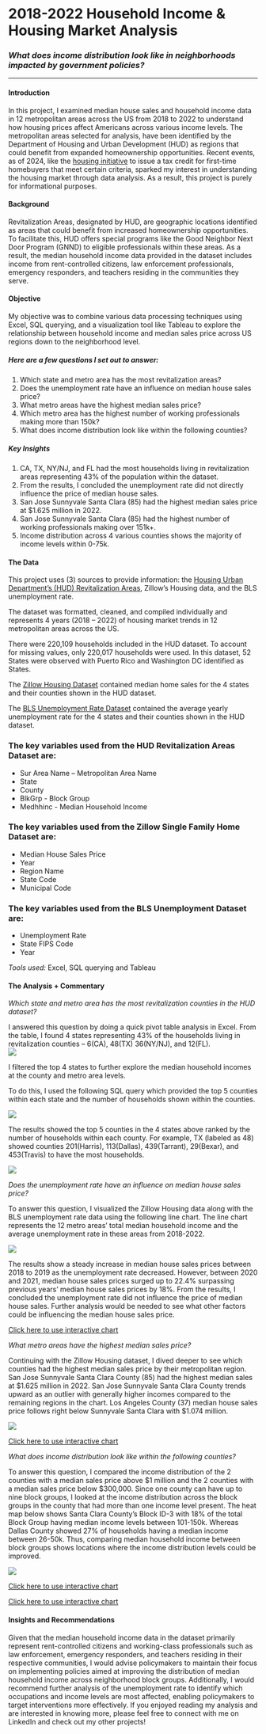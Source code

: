 # 2018-2022 Household Income & Housing Market Analysis

### _What does income distribution look like in neighborhoods impacted by government policies?_
---

#### Introduction
In this project, I examined median house sales and household income data in 12 metropolitan areas across the US from 2018 to 2022 to understand how housing prices affect Americans across various income levels. The metropolitan areas selected for analysis, have been identified by the Department of Housing and Urban Development (HUD) as regions that could benefit from expanded homeownership opportunities. Recent events, as of 2024, like the [housing initiative](https://www.hud.gov/press/press_releases_media_advisories/HUD_No_24_047) to issue a tax credit for first-time homebuyers that meet certain criteria, sparked my interest in understanding the housing market through data analysis. As a result, this project is purely for informational purposes.  


#### Background
Revitalization Areas, designated by HUD, are geographic locations identified as areas that could benefit from increased homeownership opportunities. To facilitate this, HUD offers special programs like the Good Neighbor Next Door Program (GNND) to eligible professionals within these areas. As a result, the median household income data provided in the dataset includes income from rent-controlled citizens, law enforcement professionals, emergency responders, and teachers residing in the communities they serve. 

#### Objective
My objective was to combine various data processing techniques using Excel, SQL querying, and a visualization tool like Tableau to explore the relationship between household income and median sales price across US regions down to the neighborhood level.

##### Here are a few questions I set out to answer:

1. Which state and metro area has the most revitalization areas?
2. Does the unemployment rate have an influence on median house sales price?
3. What metro areas have the highest median sales price?
4. Which metro area has the highest number of working professionals making more than 150k?
5. What does income distribution look like within the following counties?


##### Key Insights

1. CA, TX, NY/NJ, and FL had the most households living in revitalization areas representing 43% of the population within the dataset.
2. From the results, I concluded the unemployment rate did not directly influence the price of median house sales.
3. San Jose Sunnyvale Santa Clara (85) had the highest median sales price at $1.625 million in 2022.
4. San Jose Sunnyvale Santa Clara (85) had the highest number of working professionals making over 151k+. 
5. Income distribution across 4 various counties shows the majority of income levels within 0-75k.

#### The Data

This project uses (3) sources to provide information: the [Housing Urban Department’s (HUD) Revitalization Areas](https://catalog.data.gov/dataset/revitalization-areas), Zillow’s Housing data, and the BLS unemployment rate.

The dataset was formatted, cleaned, and compiled individually and represents 4 years (2018 – 2022) of housing market trends in 12 metropolitan areas across the US.
 
There were 220,109 households included in the HUD dataset. To account for missing values, only 220,017 households were used. In this dataset, 52 States were observed with Puerto Rico and Washington DC identified as States.
 
The [Zillow Housing Dataset](https://www.zillow.com/research/data/) contained median home sales for the 4 states and their counties shown in the HUD dataset. 

The [BLS Unemployment Rate Dataset](https://www.bls.gov/) contained the average yearly unemployment rate for the 4 states and their counties shown in the HUD dataset.

### The key variables used from the HUD Revitalization Areas Dataset are:
* Sur Area Name – Metropolitan Area Name
* State
* County
* BlkGrp - Block Group
* Medhhinc - Median Household Income

### The key variables used from the Zillow Single Family Home Dataset are:
* Median House Sales Price
* Year
* Region Name
* State Code
* Municipal Code

### The key variables used from the BLS Unemployment Dataset are:
* Unemployment Rate
* State FIPS Code
* Year

_Tools used:_
Excel, SQL querying and Tableau

#### The Analysis + Commentary
_Which state and metro area has the most revitalization counties in the HUD dataset?_

I answered this question by doing a quick pivot table analysis in Excel. From the table, I found 4 states representing 43% of the households living in revitalization counties – 6(CA), 48(TX) 36(NY/NJ), and 12(FL).  
<img src="images/HUD Pivot Table 1.png">

I filtered the top 4 states to further explore the median household incomes at the county and metro area levels.

To do this, I used the following SQL query which provided the top 5 counties within each state and the number of households shown within the counties.

<img src="images/HUD SQL Code.png"/>

The results showed the top 5 counties in the 4 states above ranked by the number of households within each county. For example, TX (labeled as 48) showed counties 201(Harris), 113(Dallas), 439(Tarrant), 29(Bexar), and 453(Travis) to have the most households.

<img src="images/HUD SQL Results.png"/>
 
_Does the unemployment rate have an influence on median house sales price?_

To answer this question, I visualized the Zillow Housing data along with the BLS unemployment rate data using the following line chart. The line chart represents the 12 metro areas’ total median household income and the average unemployment rate in these areas from 2018-2022.

<img src="images/HUD Chart Unemployment.png"/>

The results show a steady increase in median house sales prices between 2018 to 2019 as the unemployment rate decreased. However, between 2020 and 2021, median house sales prices surged up to 22.4% surpassing previous years’ median house sales prices by 18%. From the results, I concluded the unemployment rate did not influence the price of median house sales. Further analysis would be needed to see what other factors could be influencing the median house sales price.

[Click here to use interactive chart](https://public.tableau.com/shared/KKHRF9WFQ?:display_count=n&:origin=viz_share_link)

_What metro areas have the highest median sales price?_

Continuing with the Zillow Housing dataset, I dived deeper to see which counties had the highest median sales price by their metropolitan region.  San Jose Sunnyvale Santa Clara County (85) had the highest median sales at $1.625 million in 2022. San Jose Sunnyvale Santa Clara County trends upward as an outlier with generally higher incomes compared to the remaining regions in the chart. Los Angeles County (37) median house sales price follows right below Sunnyvale Santa Clara with $1.074 million. 

<img src="images/HUD Counties Chart 1.png"/>

[Click here to use interactive chart](https://public.tableau.com/shared/WSCYR2D4H?:display_count=n&:origin=viz_share_link)

_What does income distribution look like within the following counties?_

To answer this question, I compared the income distribution of the 2 counties with a median sales price above $1 million and the 2 counties with a median sales price below $300,000. Since one county can have up to nine block groups, I looked at the income distribution across the block groups in the county that had more than one income level present. The heat map below shows Santa Clara County’s Block ID-3 with 18% of the total Block Group having median income levels between 101-150k. Whereas Dallas County showed 27% of households having a median income between 26-50k. Thus, comparing median household income between block groups shows locations where the income distribution levels could be improved.

<img src="images/HUD Income Distribution Heat Map.png"/>

[Click here to use interactive chart](https://public.tableau.com/views/2018MedianHouseholdIncomeDistributionbyBlockGroup/4Counties?:language=en-US&:sid=&:display_count=n&:origin=viz_share_link)

[Click here to use interactive chart](https://public.tableau.com/views/MedianHouseholdIncomebyMetroRegion/MedianHouseholdIncome?:language=en-US&:sid=&:display_count=n&:origin=viz_share_link)

#### Insights and Recommendations
Given that the median household income data in the dataset primarily represent rent-controlled citizens and working-class professionals such as law enforcement, emergency responders, and teachers residing in their respective communities, I would advise policymakers to maintain their focus on implementing policies aimed at improving the distribution of median household income across neighborhood block groups. Additionally, I would recommend further analysis of the unemployment rate to identify which occupations and income levels are most affected, enabling policymakers to target interventions more effectively. If you  enjoyed reading my analysis and are interested in knowing more, please feel free to connect with me on LinkedIn and check out my other projects!

